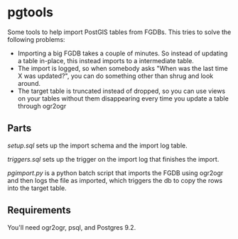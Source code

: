 pgtools
========

Some tools to help import PostGIS tables from FGDBs. This tries to solve the
following problems:

* Importing a big FGDB takes a couple of minutes. So instead of updating
  a table in-place, this instead imports to a intermediate table.
* The import is logged, so when somebody asks "When was the last time X was
  updated?", you can do something other than shrug and look around.
* The target table is truncated instead of dropped, so you can use views on
  your tables without them disappearing every time you update a table through
  ogr2ogr


Parts
-----

*setup.sql* sets up the import schema and the import log table.

*triggers.sql* sets up the trigger on the import log that finishes the import.

*pgimport.py* is a python batch script that imports the FGDB using ogr2ogr and then logs
the file as imported, which triggers the db to copy the rows into the target
table. 

Requirements
---------

You'll need ogr2ogr, psql, and Postgres 9.2. 
